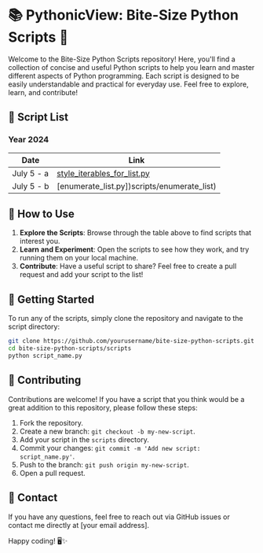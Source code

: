 # 📚 PythonicView: Bite-Size Python Scripts 🐍

Welcome to the Bite-Size Python Scripts repository! Here, you'll find a collection of concise and useful Python scripts to help you learn and master different aspects of Python programming. Each script is designed to be easily understandable and practical for everyday use. Feel free to explore, learn, and contribute!

## 📅 Script List

### Year 2024

| Date       | Link                                      |
|------------|-------------------------------------------|
| July 5 - a | [style_iterables_for_list.py](scripts/style_iterables_for_list.py) |
| July 5 - b | [enumerate_list.py])scripts/enumerate_list) |

## 📜 How to Use

1. **Explore the Scripts**: Browse through the table above to find scripts that interest you.
2. **Learn and Experiment**: Open the scripts to see how they work, and try running them on your local machine.
3. **Contribute**: Have a useful script to share? Feel free to create a pull request and add your script to the list!

## 🚀 Getting Started

To run any of the scripts, simply clone the repository and navigate to the script directory:

```bash
git clone https://github.com/yourusername/bite-size-python-scripts.git
cd bite-size-python-scripts/scripts
python script_name.py
```

## 🌟 Contributing

Contributions are welcome! If you have a script that you think would be a great addition to this repository, please follow these steps:

1. Fork the repository.
2. Create a new branch: `git checkout -b my-new-script`.
3. Add your script in the `scripts` directory.
4. Commit your changes: `git commit -m 'Add new script: script_name.py'`.
5. Push to the branch: `git push origin my-new-script`.
6. Open a pull request.

## 📧 Contact

If you have any questions, feel free to reach out via GitHub issues or contact me directly at [your email address].

Happy coding! 🖥️✨
